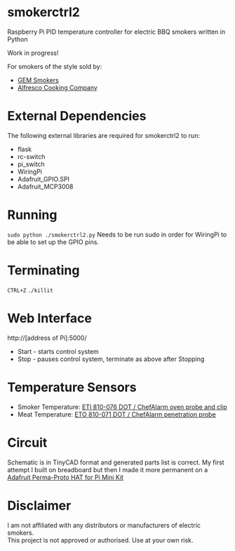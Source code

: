 # smokerctrl2
Raspberry Pi PID temperature controller for electric BBQ smokers written in Python

Work in progress!

For smokers of the style sold by:
* [GEM Smokers](https://www.gemsmokers.co.uk/product/gem-2-tier-electric-smoker/)
* [Alfresco Cooking Company](https://www.alfrescocookingcompany.co.uk/product-page/copy-of-electric-smoker-1100w)

# External Dependencies
The following external libraries are required for smokerctrl2 to run:
* flask
* rc-switch
* pi_switch
* WiringPi
* Adafruit_GPIO.SPI
* Adafruit_MCP3008

# Running
`sudo python ./smokerctrl2.py`
Needs to be run sudo in order for WiringPi to be able to set up the GPIO pins.  

# Terminating
`CTRL+Z`
`./killit`

# Web Interface
http://[address of Pi]:5000/

* Start - starts control system
* Stop - pauses control system, terminate as above after Stopping

# Temperature Sensors
* Smoker Temperature: [ETI 810-076 DOT / ChefAlarm oven probe and clip](https://thermometer.co.uk/probes-leads-fittings/1186-dot-oven-probe-and-clip.html?search_query=%09810-076&results=1)
* Meat Temperature: [ETO 810-071 DOT / ChefAlarm penetration probe](https://thermometer.co.uk/probes-leads-fittings/1100-dot-chefalarm-penetration-probe.html?search_query=%09810-071+%09+&results=3)

# Circuit
Schematic is in TinyCAD format and generated parts list is correct.  My first attempt I built on breadboard but then I made it more permanent on a [Adafruit Perma-Proto HAT for Pi Mini Kit](https://www.adafruit.com/product/2310)

# Disclaimer
I am not affiliated with any distributors or manufacturers of electric smokers.  
This project is not approved or authorised.  Use at your own risk.
